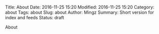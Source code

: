 Title: About
Date: 2016-11-25 15:20
Modified: 2016-11-25 15:20
Category: about
Tags: about
Slug: about
Author: Mingz
Summary: Short version for index and feeds
Status: draft

About
